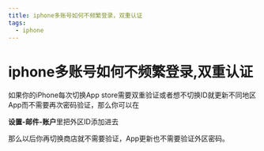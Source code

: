 ```yaml
---
title: iphone多账号如何不频繁登录，双重认证
tags:
  - iphone
---
```


# iphone多账号如何不频繁登录,双重认证
如果你的iPhone每次切换App store需要双重验证或者想不切换ID就更新不同地区App而不需要再次密码验证，那么你可以在  

**设置-邮件-账户**里把外区ID添加进去    

那么以后你再切换商店就不需要验证，App更新也不需要验证外区密码。